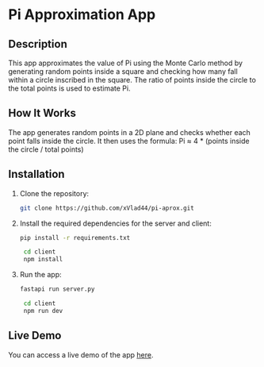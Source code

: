 # Pi Approximation App

## Description
This app approximates the value of Pi using the Monte Carlo method by generating random points inside a square and checking how many fall within a circle inscribed in the square. The ratio of points inside the circle to the total points is used to estimate Pi.

## How It Works
The app generates random points in a 2D plane and checks whether each point falls inside the circle. It then uses the formula: Pi ≈ 4 * (points inside the circle / total points)

## Installation
1. Clone the repository:
   ```bash
   git clone https://github.com/xVlad44/pi-aprox.git
    ```

2. Install the required dependencies for the server and client:
   ```bash
   pip install -r requirements.txt 
   ```

   ```bash
    cd client
    npm install
    ```
3. Run the app:
    ```bash
    fastapi run server.py
    ```
    
    ```bash
     cd client
     npm run dev
     ```

## Live Demo
You can access a live demo of the app [here](https://pi-approximation-app.herokuapp.com/).











